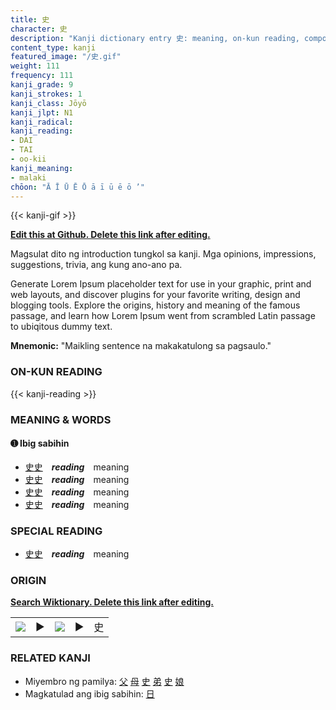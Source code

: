 ```yaml
---
title: 史
character: 史
description: "Kanji dictionary entry 史: meaning, on-kun reading, compounds, origin, related kanji"
content_type: kanji
featured_image: "/史.gif"
weight: 111
frequency: 111
kanji_grade: 9
kanji_strokes: 1
kanji_class: Jōyō
kanji_jlpt: N1
kanji_radical: 
kanji_reading: 
- DAI
- TAI
- oo-kii
kanji_meaning:
- malaki
chōon: "Ā Ī Ū Ē Ō ā ī ū ē ō ’"
---
```

[//]: # (Don't edit the line below. Kanji animated GIF code is automatically generated.)
{{< kanji-gif >}}

[//]: # (Edit below this line.)

**[Edit this at Github. Delete this link after editing.](https://github.com/tim0g/tim/tree/main/content/kanji/史/index.md)**

Magsulat dito ng introduction tungkol sa kanji. Mga opinions, impressions, suggestions, trivia, ang kung ano-ano pa.

Generate Lorem Ipsum placeholder text for use in your graphic, print and web layouts, and discover plugins for your favorite writing, design and blogging tools. Explore the origins, history and meaning of the famous passage, and learn how Lorem Ipsum went from scrambled Latin passage to ubiqitous dummy text.
 
**Mnemonic:** "Maikling sentence na makakatulong sa pagsaulo."

### ON-KUN READING

[//]: # (Don't edit the line below. ON-KUN READING code is automatically generated.)
{{< kanji-reading >}}

### MEANING & WORDS

#### ➊ **Ibig sabihin**
  - [史](../史)[史](../史)　***reading***　meaning
  - [史](../史)[史](../史)　***reading***　meaning
  - [史](../史)[史](../史)　***reading***　meaning
  - [史](../史)[史](../史)　***reading***　meaning

### SPECIAL READING
  - [史](../史)[史](../史)　***reading***　meaning

### ORIGIN

**[Search Wiktionary. Delete this link after editing.](https://wiktionary.org/wiki/史)**
<table class="kanji-table"><tr><td>
<img src="60px-史-bronze.svg.png">
</td><td>▶</td><td>
<img src="60px-史-oracle.svg.png">
</td><td>▶</td>
<td class="kanji-origin">史</td>
</tr></table>

### RELATED KANJI
- Miyembro ng pamilya: [父](../父) [母](../母) [史](../史) [弟](../弟) [史](../史) [娘](../娘)
- Magkatulad ang ibig sabihin: [日](../日)
